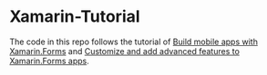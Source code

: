 # Xamarin-Tutorial

The code in this repo follows the tutorial of [Build mobile apps with Xamarin.Forms](https://docs.microsoft.com/en-us/learn/paths/build-mobile-apps-with-xamarin-forms/) and [Customize and add advanced features to Xamarin.Forms apps](https://docs.microsoft.com/en-us/learn/paths/customize-your-xamarin-forms-apps/).

